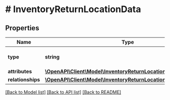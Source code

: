 # # InventoryReturnLocationData

## Properties

Name | Type | Description | Notes
------------ | ------------- | ------------- | -------------
**type** | **string** | The resource&#39;s type |
**attributes** | [**\OpenAPI\Client\Model\InventoryReturnLocationDataAttributes**](InventoryReturnLocationDataAttributes.md) |  |
**relationships** | [**\OpenAPI\Client\Model\InventoryReturnLocationDataRelationships**](InventoryReturnLocationDataRelationships.md) |  | [optional]

[[Back to Model list]](../../README.md#models) [[Back to API list]](../../README.md#endpoints) [[Back to README]](../../README.md)
